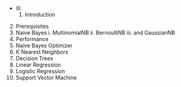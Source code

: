 - [x]   1. Introduction     
2. Prerequisites
3. Naive Bayes
    i. MultinomialNB
    ii. BernoulliNB
    iii. and GaussianNB
4. Performance
5. Naive Bayes Optimizer
6. K Nearest Neighbors
7. Decision Trees
8. Linear Regression
9. Logistic Regression
10. Support Vector Machine